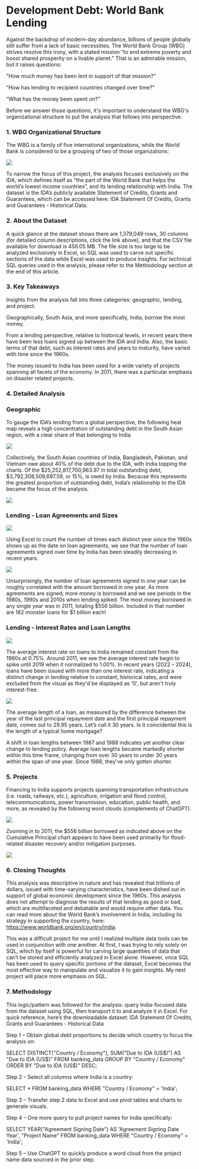 # Development Debt: World Bank Lending

Against the backdrop of modern-day abundance, billions of people globally still suffer from a lack of basic necessities. The World Bank Group (WBG) strives resolve this irony, with a stated mission “to end extreme poverty and boost shared prosperity on a livable planet.” That is an admirable mission, but it raises questions:

"How much money has been lent in support of that mission?”

“How has lending to recipient countries changed over time?”

“What has the money been spent on?”

Before we answer those questions, it's important to understand the WBG's organizational structure to put the analysis that follows into perspective.

### 1. WBG Organizational Structure

The WBG is a family of five international organizations, while the World Bank is considered to be a grouping of two of those organizations:

<img src="images/WBG Org Structure.png?raw=true"/>

To narrow the focus of this project, the analysis focuses exclusively on the IDA, which defines itself as “the part of the World Bank that helps the world’s lowest income countries”, and its lending relationship with India. The dataset is the IDA’s publicly available Statement of Credits, Grants and Guarantees, which can be accessed here: IDA Statement Of Credits, Grants and Guarantees - Historical Data.

### 2. About the Dataset 

A quick glance at the dataset shows there are 1,379,049 rows, 30 columns (for detailed column descriptions, click the link above), and that the CSV file available for download is 456.05 MB. The file size is too large to be analyzed exclusively in Excel, so SQL was used to carve out specific sections of the data while Excel was used to produce insights. For technical SQL queries used in the analysis, please refer to the Methodology section at the end of this article.

### 3. Key Takeaways

Insights from the analysis fall into three categories: geographic, lending, and project.

Geographically, South Asia, and more specifically, India, borrow the most money.

From a lending perspective, relative to historical levels, in recent years there have been less loans signed up between the IDA and India. Also, the basic terms of that debt, such as interest rates and years to maturity, have varied with time since the 1960s.

The money issued to India has been used for a wide variety of projects spanning all facets of the economy. In 2011, there was a particular emphasis on disaster related projects.

### 4. Detailed Analysis

### Geographic

To gauge the IDA’s lending from a global perspective, the following heat map reveals a high concentration of outstanding debt in the South Asian region, with a clear share of that belonging to India.

<img src="images/Global Debt Proportions.png?raw=true"/>

Collectively, the South Asian countries of India, Bangladesh, Pakistan, and Vietnam owe about 40% of the debt due to the IDA, with India topping the charts. Of the $25,252,817,700,963.97 in total outstanding debt, $3,792,308,509,697.59, or 15%, is owed by India. Because this represents the greatest proportion of outstanding debt, India’s relationship to the IDA became the focus of the analysis.

<img src="images/Top 5 Borrowers.png?raw=true"/>

### Lending - Loan Agreements and Sizes

<img src="images/Signed Indian Loan Agreements.png?raw=true"/>

Using Excel to count the number of times each distinct year since the 1960s shows up as the date on loan agreements, we see that the number of loan agreements signed over time by India has been steadily decreasing in recent years.

<img src="images/Cumulative Principal Amount Borrowed by Year.png?raw=true"/>

Unsurprisingly, the number of loan agreements signed in one year can be roughly correlated with the amount borrowed in one year. As more agreements are signed, more money is borrowed and we see periods in the 1980s, 1990s and 2010s when lending spiked. The most money borrowed in any single year was in 2011, totaling $556 billion. Included in that number are 162 monster loans for $1 billion each!

### Lending - Interest Rates and Loan Lengths

<img src="images/Avg. Interest Rate of Indian IDA Debt.png?raw=true"/>

The average interest rate on loans to India remained constant from the 1960s at 0.75%. Around 2011, we see the average interest rate begin to spike until 2019 when it normalized to 1.00%. In recent years (2022 – 2024), loans have been issued with more than one interest rate, indicating a distinct change in lending relative to constant, historical rates, and were excluded from the visual as they'd be displayed as '0', but aren't truly interest-free.

<img src="images/Average Loan Length.png?raw=true"/>

The average length of a loan, as measured by the difference between the year of the last principal repayment date and the first principal repayment date, comes out to 29.95 years. Let’s call it 30 years. Is it coincidental this is the length of a typical home mortgage? 

A shift in loan lengths between 1987 and 1988 indicates yet another clear change to lending policy. Average loan lengths became markedly shorter within this time frame, changing from over 30 years to under 30 years within the span of one year. Since 1988, they've only gotten shorter.

### 5. Projects

Financing to India supports projects spanning transportation infrastructure (i.e. roads, railways, etc.), agriculture, irrigation and flood control, telecommunications, power transmission, education, public health, and more, as revealed by the following word clouds (complements of ChatGPT).

<img src="images/All Projects.png?raw=true"/>

Zooming in to 2011, the $556 billion borrowed as indicated above on the Cumulative Principal chart appears to have been used primarily for flood-related disaster recovery and/or mitigation purposes.

<img src="images/2011 Projects.png?raw=true"/>

### 6. Closing Thoughts

This analysis was descriptive in nature and has revealed that trillions of dollars, issued with time-varying characteristics, have been dished out in support of global economic development since the 1960s. This analysis does not attempt to diagnose the results of that lending as good or bad, which are multifaceted and debatable and would require other data. You can read more about the World Bank’s involvement in India, including its strategy in supporting the country, here: https://www.worldbank.org/en/country/india.

This was a difficult project for me until I realized multiple data tools can be used in conjunction with one another. At first, I was trying to rely solely on SQL, which by itself is powerful for carving large quantities of data that can’t be stored and efficiently analyzed in Excel alone. However, once SQL has been used to query specific portions of the dataset, Excel becomes the most effective way to manipulate and visualize it to gain insights. My next project will place more emphasis on SQL. 

### 7. Methodology

This logic/pattern was followed for the analysis: query India-focused data from the dataset using SQL, then transport it to and analyze it in Excel. For quick reference, here’s the downloadable dataset: IDA Statement Of Credits, Grants and Guarantees - Historical Data

Step 1 – Obtain global debt proportions to decide which country to focus the analysis on:

SELECT DISTINCT("Country / Economy"), SUM("Due to IDA (US$)") AS "Due to IDA (US$)" FROM banking_data GROUP BY "Country / Economy" ORDER BY "Due to IDA (US$)" DESC;

Step 2 – Select all columns where India is a country:

SELECT * FROM banking_data WHERE "Country / Economy" = 'India';

Step 3 – Transfer step 2 data to Excel and use pivot tables and charts to generate visuals.

Step 4 – One more query to pull project names for India specifically:

SELECT YEAR("Agreement Signing Date") AS 'Agreement Signing Date Year', "Project Name" FROM banking_data WHERE "Country / Economy" = 'India';

Step 5 – Use ChatGPT to quickly produce a word cloud from the project name data sourced in the prior step.
